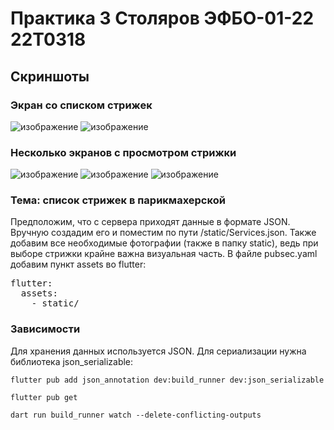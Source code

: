 # Практика 3 Столяров ЭФБО-01-22 22T0318
## Скриншоты
### Экран со списком стрижек
![изображение](https://github.com/user-attachments/assets/541af784-8853-4e28-bf4c-751eae18d3ec)
![изображение](https://github.com/user-attachments/assets/ffec0bef-8877-46f7-9937-d0c4479a3b96)

### Несколько экранов с просмотром стрижки
![изображение](https://github.com/user-attachments/assets/31b5baa3-3c55-4be7-9330-9093f6e8c1d6)
![изображение](https://github.com/user-attachments/assets/c436f8db-afa1-43c0-862e-a71258717899)
![изображение](https://github.com/user-attachments/assets/a98b1b1d-d1e7-4d0f-b2b9-6203d607c7cd)

### Тема: список стрижек в парикмахерской
Предположим, что с сервера приходят данные в формате JSON. Вручную создадим его и поместим по пути /static/Services.json.
Также добавим все необходимые фотографии (также в папку static), ведь при выборе стрижки крайне важна визуальная часть.
В файлe pubsec.yaml добавим пункт assets во flutter:
<pre>
flutter:
  assets:
    - static/
</pre>
### Зависимости
<p>
  Для хранения данных используется JSON. Для сериализации нужна библиотека json_serializable:
</p>
<p>
  <code>flutter pub add json_annotation dev:build_runner dev:json_serializable</code>
</p>
<p>
  <code>flutter pub get</code>
</p>
<p>
  <code>dart run build_runner watch --delete-conflicting-outputs</code>
</p>
